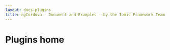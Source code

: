 ```yaml
---
layout: docs-plugins
title: ngCordova - Document and Examples - by the Ionic Framework Team
---
```


# Plugins home
